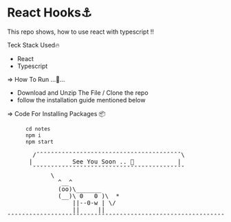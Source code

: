 # React Hooks⚓
This repo shows, how to use react with typescript !!
 
 Teck Stack Used🔥
- React
- Typescript

=> How To Run ...🏃...
- Download and Unzip The File / Clone the repo
- follow the installation guide mentioned below

=> Code For Installing Packages 📦
```javascript
      cd notes
      npm i
      npm start
```

<pre>
       /ˆˆˆˆˆˆˆˆˆˆˆˆˆˆˆˆˆˆˆˆˆˆˆˆˆˆˆˆˆˆˆˆˆˆˆˆˆˆˆˆ\
      |           See You Soon .. 🤝            |
       ˇˇˇˇˇˇˇˇˇˇˇˇˇˇˇˇˇˇˇˇˇˇˇˇˇˇˇˇˇˇˇˇˇˇˇˇˇˇˇˇˇˇ
            \
              ^__^
              (oo)\_______
              (__)\ 0   0 )\  *
                  ||--0-w | \/                                                                       
                  ||     ||                                                                 
ˆˆˆˆˆˆˆˆˆˆˆˆˆˆˆˆˆˆˆˆˆˆˆˆˆˆˆˆˆˆˆˆˆˆˆˆˆˆˆˆˆˆˆˆˆˆˆˆˆˆˆˆˆˆˆˆˆˆˆˆˆˆˆˆˆˆˆˆˆˆˆˆˆˆˆˆˆˆˆˆˆˆˆˆˆˆˆˆˆˆˆˆˆˆˆˆˆˆˆˆˆˆˆˆ
</pre>
